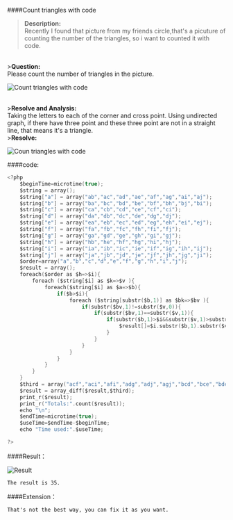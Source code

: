 ####Count triangles with code


><b>Description:</b><br>
    Recently I found that picture from my friends circle,that's a picuture of counting the number of the triangles, so i want to counted it with code. 

<br>
><b>Question:</b><br>
    Please count the number of triangles in the picture.

![Count triangles with code](http://images.vimkid.com/1_100/10_1.png "count triangles with code")

<br>
><b>Resolve and Analysis:</b><br>
    Taking the letters to each of the corner and cross point.
    Using undirected graph, if there have three point and these three point are not in a straight line, that means it's a triangle.


<br>
><b>Resolve:</b><br>

![Coun triangles with code](http://images.vimkid.com/1_100/10_2.png "Count triangles with code")

####code:
```c
<?php
	$beginTime=microtime(true);
	$string = array();
	$string["a"] = array("ab","ac","ad","ae","af","ag","ai","aj");
	$string["b"] = array("ba","bc","bd","be","bf","bh","bj","bi");
	$string["c"] = array("ca","cb","cd","ce","cf","ci");
	$string["d"] = array("da","db","dc","de","dg","dj");
	$string["e"] = array("ea","eb","ec","ed","eg","eh","ei","ej");
	$string["f"] = array("fa","fb","fc","fh","fi","fj");
	$string["g"] = array("ga","gd","ge","gh","gi","gj");
	$string["h"] = array("hb","he","hf","hg","hi","hj");
	$string["i"] = array("ia","ib","ic","ie","if","ig","ih","ij");
	$string["j"] = array("ja","jb","jd","je","jf","jh","jg","ji");
	$order=array("a","b","c","d","e","f","g","h","i","j");
	$result = array();
	foreach($order as $h=>$i){
		foreach ($string[$i] as $k=>$v ){
			foreach($string[$i] as $a=>$b){
				if($b>$i){
					foreach ($string[substr($b,1)] as $bk=>$bv ){
						if(substr($bv,1)!=substr($v,0)){
							if(substr($bv,1)==substr($v,1)){
								if(substr($b,1)>$i&&substr($v,1)>substr($b,1)){
									$result[]=$i.substr($b,1).substr($v,1);
								}
							}
						}
					}
				}
			}
		}
	}
	$third = array("acf","aci","afi","adg","adj","agj","bcd","bce","bde","bfh","bfj","bhj","cde","cfi","dgj","egh","egi","ehi","fhj","ghi"); // exclude the three point in a straight line
	$result = array_diff($result,$third);
	print_r($result);
	print_r("Totals:".count($result));
	echo "\n";
	$endTime=microtime(true);
	$useTime=$endTime-$beginTime;
	echo "Time used:".$useTime;

?>
```

####Result：

![Result](http://images.vimkid.com/1_100/10_3.jpg "Result")

    The result is 35.

####Extension：　

    That's not the best way, you can fix it as you want.

